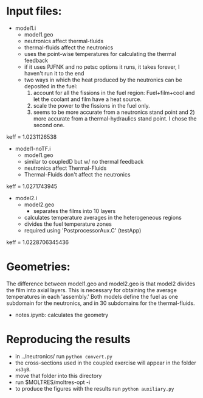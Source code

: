 # Input files:

* model1.i
	- model1.geo
	- neutronics affect thermal-tluids
	- thermal-fluids affect the neutronics
	- uses the point-wise temperatures for calculating the thermal feedback
	- if it uses PJFNK and no petsc options it runs, it takes forever, I haven't run it to the end
	- two ways in which the heat produced by the neutronics can be deposited in the fuel:
	  1) account for all the fissions in the fuel region: Fuel+film+cool
	  and let the coolant and film have a heat source.
	  2) scale the power to the fissions in the fuel only.
	  1) seems to be more accurate from a neutronics stand point and 2)
	  more accurate from a thermal-hydraulics stand point.
	  I chose the second one.

keff = 1.0231126538

* model1-noTF.i
	- model1.geo
	- similar to coupledD but w/ no thermal feedback
	- neutronics affect Thermal-Fluids
	- Thermal-Fluids don't affect the neutronics 

keff = 1.0271743945

* model2.i
	- model2.geo
		* separates the films into 10 layers
	- calculates temperature averages in the heterogeneous regions
	- divides the fuel temperature zones
	- required using 'PostprocessorAux.C' (testApp)

keff = 1.0228706345436

# Geometries:

The difference between model1.geo and model2.geo is that model2 divides the film into axial layers.
This is necessary for obtaining the average temperatures in each 'assembly.'
Both models define the fuel as one subdomain for the neutronics, and in 30 subdomains for the thermal-fluids.

* notes.ipynb: calculates the geometry

# Reproducing the results

* in ../neutronics/ run ``` python convert.py ```
* the cross-sections used in the coupled exercise will appear in the folder ```xs3gB```.
* move that folder into this directory
* run $MOLTRES/moltres-opt -i <inputfile>
* to produce the figures with the results run ```python auxiliary.py```
